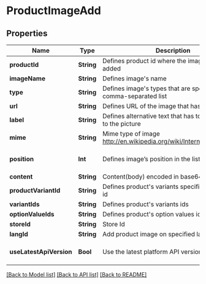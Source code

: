 # ProductImageAdd

## Properties
Name | Type | Description | Notes
------------ | ------------- | ------------- | -------------
**productId** | **String** | Defines product id where the image should be added | [optional] 
**imageName** | **String** | Defines image&#39;s name | 
**type** | **String** | Defines image&#39;s types that are specified by comma-separated list | 
**url** | **String** | Defines URL of the image that has to be added | [optional] 
**label** | **String** | Defines alternative text that has to be attached to the picture | [optional] 
**mime** | **String** | Mime type of image http://en.wikipedia.org/wiki/Internet_media_type. | [optional] 
**position** | **Int** | Defines image’s position in the list | [optional] [default to 0]
**content** | **String** | Content(body) encoded in base64 of image file | [optional] 
**productVariantId** | **String** | Defines product&#39;s variants specified by variant id | [optional] 
**variantIds** | **String** | Defines product&#39;s variants ids | [optional] 
**optionValueIds** | **String** | Defines product&#39;s option values ids | [optional] 
**storeId** | **String** | Store Id | [optional] 
**langId** | **String** | Add product image on specified language id | [optional] 
**useLatestApiVersion** | **Bool** | Use the latest platform API version | [optional] [default to false]

[[Back to Model list]](../README.md#documentation-for-models) [[Back to API list]](../README.md#documentation-for-api-endpoints) [[Back to README]](../README.md)


